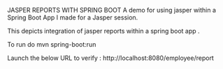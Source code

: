 JASPER REPORTS WITH SPRING BOOT
A demo for using jasper within a Spring Boot App I made for a Jasper session.

This depicts integration of jasper reports within a spring boot app .

To run do 
    mvn spring-boot:run

Launch the below URL to verify :
    http://localhost:8080/employee/report

